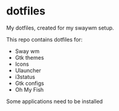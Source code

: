 # dotfiles

My dotfiles, created for my swaywm setup.

This repo contains dotfiles for:
* Sway wm
* Gtk themes
* Icons
* Ulauncher
* i3status
* Gtk configs
* Oh My Fish


Some applications need to be installed

